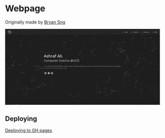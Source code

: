 # Webpage
Originally made by [Bryan Sng](https://github.com/bryansng/bryansng.com)

![Front Page](readme-resources/FrontPage.png)

## Deploying
[Deploying to GH pages](https://github.com/gitname/react-gh-pages)